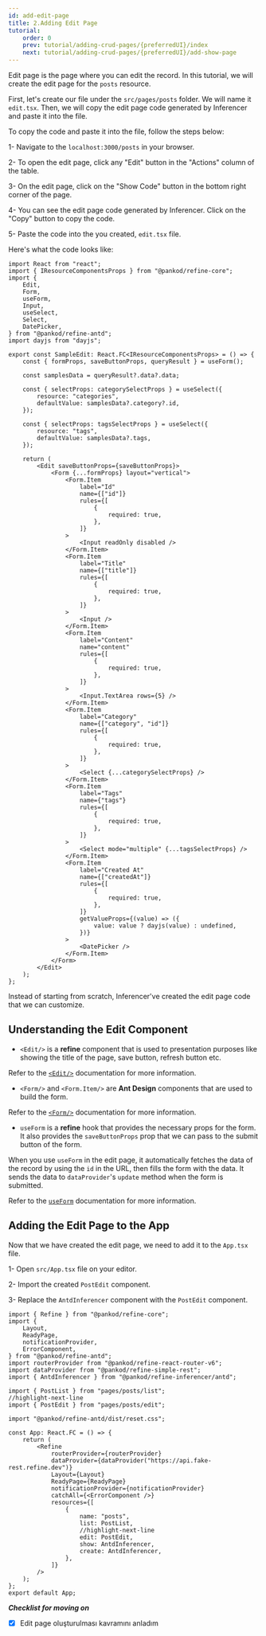```yaml
---
id: add-edit-page
title: 2.Adding Edit Page
tutorial:
    order: 0
    prev: tutorial/adding-crud-pages/{preferredUI}/index
    next: tutorial/adding-crud-pages/{preferredUI}/add-show-page
---
```


Edit page is the page where you can edit the record. In this tutorial, we will create the edit page for the `posts` resource.

First, let's create our file under the `src/pages/posts` folder. We will name it `edit.tsx`. Then, we will copy the edit page code generated by Inferencer and paste it into the file.

To copy the code and paste it into the file, follow the steps below:

1- Navigate to the `localhost:3000/posts` in your browser.

2- To open the edit page, click any "Edit" button in the "Actions" column of the table.

3- On the edit page, click on the "Show Code" button in the bottom right corner of the page.

4- You can see the edit page code generated by Inferencer. Click on the "Copy" button to copy the code.

5- Paste the code into the you created, `edit.tsx` file.

Here's what the code looks like:

```tsx title="src/pages/posts/edit.tsx"
import React from "react";
import { IResourceComponentsProps } from "@pankod/refine-core";
import {
    Edit,
    Form,
    useForm,
    Input,
    useSelect,
    Select,
    DatePicker,
} from "@pankod/refine-antd";
import dayjs from "dayjs";

export const SampleEdit: React.FC<IResourceComponentsProps> = () => {
    const { formProps, saveButtonProps, queryResult } = useForm();

    const samplesData = queryResult?.data?.data;

    const { selectProps: categorySelectProps } = useSelect({
        resource: "categories",
        defaultValue: samplesData?.category?.id,
    });

    const { selectProps: tagsSelectProps } = useSelect({
        resource: "tags",
        defaultValue: samplesData?.tags,
    });

    return (
        <Edit saveButtonProps={saveButtonProps}>
            <Form {...formProps} layout="vertical">
                <Form.Item
                    label="Id"
                    name={["id"]}
                    rules={[
                        {
                            required: true,
                        },
                    ]}
                >
                    <Input readOnly disabled />
                </Form.Item>
                <Form.Item
                    label="Title"
                    name={["title"]}
                    rules={[
                        {
                            required: true,
                        },
                    ]}
                >
                    <Input />
                </Form.Item>
                <Form.Item
                    label="Content"
                    name="content"
                    rules={[
                        {
                            required: true,
                        },
                    ]}
                >
                    <Input.TextArea rows={5} />
                </Form.Item>
                <Form.Item
                    label="Category"
                    name={["category", "id"]}
                    rules={[
                        {
                            required: true,
                        },
                    ]}
                >
                    <Select {...categorySelectProps} />
                </Form.Item>
                <Form.Item
                    label="Tags"
                    name={"tags"}
                    rules={[
                        {
                            required: true,
                        },
                    ]}
                >
                    <Select mode="multiple" {...tagsSelectProps} />
                </Form.Item>
                <Form.Item
                    label="Created At"
                    name={["createdAt"]}
                    rules={[
                        {
                            required: true,
                        },
                    ]}
                    getValueProps={(value) => ({
                        value: value ? dayjs(value) : undefined,
                    })}
                >
                    <DatePicker />
                </Form.Item>
            </Form>
        </Edit>
    );
};
```

Instead of starting from scratch, Inferencer've created the edit page code that we can customize.

## Understanding the Edit Component

-   `<Edit/>` is a **refine** component that is used to presentation purposes like showing the title of the page, save button, refresh button etc.

Refer to the [`<Edit/>`](/docs/api-reference/antd/components/basic-views/edit) documentation for more information.

-   `<Form/>` and `<Form.Item/>` are **Ant Design** components that are used to build the form.

Refer to the [`<Form/>`](https://ant.design/components/form/) documentation for more information.

-   `useForm` is a **refine** hook that provides the necessary props for the form. It also provides the `saveButtonProps` prop that we can pass to the submit button of the form.

When you use `useForm` in the edit page, it automatically fetches the data of the record by using the `id` in the URL, then fills the form with the data. It sends the data to `dataProvider`'s `update` method when the form is submitted.

Refer to the [`useForm`](/docs/api-reference/antd/hooks/form/useForm/) documentation for more information.

## Adding the Edit Page to the App

Now that we have created the edit page, we need to add it to the `App.tsx` file.

1- Open `src/App.tsx` file on your editor.

2- Import the created `PostEdit` component.

3- Replace the `AntdInferencer` component with the `PostEdit` component.

```tsx title="src/App.tsx"
import { Refine } from "@pankod/refine-core";
import {
    Layout,
    ReadyPage,
    notificationProvider,
    ErrorComponent,
} from "@pankod/refine-antd";
import routerProvider from "@pankod/refine-react-router-v6";
import dataProvider from "@pankod/refine-simple-rest";
import { AntdInferencer } from "@pankod/refine-inferencer/antd";

import { PostList } from "pages/posts/list";
//highlight-next-line
import { PostEdit } from "pages/posts/edit";

import "@pankod/refine-antd/dist/reset.css";

const App: React.FC = () => {
    return (
        <Refine
            routerProvider={routerProvider}
            dataProvider={dataProvider("https://api.fake-rest.refine.dev")}
            Layout={Layout}
            ReadyPage={ReadyPage}
            notificationProvider={notificationProvider}
            catchAll={<ErrorComponent />}
            resources={[
                {
                    name: "posts",
                    list: PostList,
                    //highlight-next-line
                    edit: PostEdit,
                    show: AntdInferencer,
                    create: AntdInferencer,
                },
            ]}
        />
    );
};
export default App;
```

**_Checklist for moving on_**

-   [x] Edit page oluşturulması kavramını anladım
